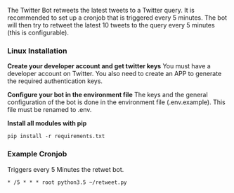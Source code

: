 The Twitter Bot retweets the latest tweets to a Twitter query. It is recommended to set up a cronjob that is triggered every 5 minutes. The bot will then try to retweet the latest 10 tweets to the query every 5 minutes (this is configurable).

### Linux Installation

**Create your developer account and get twitter keys**
You must have a developer account on Twitter. You also need to create an APP to generate the required authentication keys.

**Configure your bot in the environment file**
The keys and the general configuration of the bot is done in the environment file (.env.example). This file must be renamed to .env.

**Install all modules with pip**

```
pip install -r requirements.txt
```

### Example Cronjob 
Triggers every 5 Minutes the retwet bot.

```
* /5 * * * root python3.5 ~/retweet.py
```